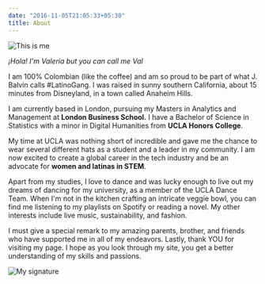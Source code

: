 ```yaml
---
date: "2016-11-05T21:05:33+05:30"
title: About
---
```


![This is me][1]

*¡Hola! I'm Valeria but you can call me Val*

I am 100% Colombian (like the coffee) and am so proud to be part of what J. Balvin calls #LatinoGang. I was raised in sunny southern California, about 15 minutes from Disneyland, in a town called Anaheim Hills.

I am currently based in London, pursuing my Masters in Analytics and Management at **London Business School.** I have a Bachelor of Science in Statistics with a minor in Digital Humanities from **UCLA Honors College**. 

My time at UCLA was nothing short of incredible and gave me the chance to wear several different hats as a student and a leader in my community. I am now excited to create a global career in the tech industry and be an advocate for **women and latinas in STEM**. 

Apart from my studies, I love to dance and was lucky enough to live out my dreams of dancing for my university, as a member of the UCLA Dance Team. When I'm not in the kitchen crafting an intricate veggie bowl, you can find me listening to my playlists on Spotify or reading a novel. My other interests include live music, sustainability, and fashion. 

I must give a special remark to my amazing parents, brother, and friends who have supported me in all of my endeavors. Lastly, thank YOU for visiting my page. I hope as you look through my site, you get a better understanding of my skills and passions.

![My signature][2]

[1]: /img/headshot.jpg
[2]: /img/Signature.png
